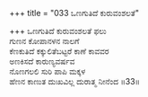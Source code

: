 +++
title = "033 ಒಣಗುತಿದೆ ಕುರುವಂಶಲತೆ"

+++
ಒಣಗುತಿದೆ ಕುರುವಂಶಲತೆ ಫಲು  
ಗುಣನ ಕೋಪಾನಳನ ನಾಲಗೆ  
ಕೆಣಕುತಿದೆ ಕಕ್ಕುಲಿತೆಬಟ್ಟರೆ ಕಾಣೆ ಕಾವವರ  
ಅಣಕಿಸದೆ ಕಾರುಣ್ಯವರ್ಷವ  
ನೊಣಗಲಲಿ ಸುರಿ ಪಾಪಿ ಮಕ್ಕಳ  
ಹೆಣನ ಕಾಣುತ ದುಃಖವಿಲ್ಲ ದುರಾತ್ಮ ನೀನೆಂದ      ॥33॥